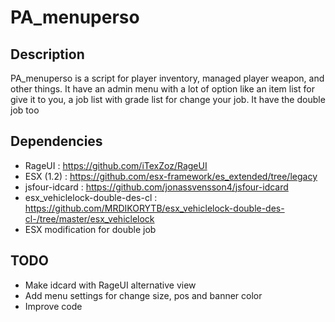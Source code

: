 # PA_menuperso

## Description

PA_menuperso is a script for player inventory, managed player weapon, and other things.
It have an admin menu with a lot of option like an item list for give it to you, a job list with grade list for change your job.
It have the double job too

## Dependencies

 - RageUI : https://github.com/iTexZoz/RageUI
 - ESX (1.2) : https://github.com/esx-framework/es_extended/tree/legacy
 - jsfour-idcard : https://github.com/jonassvensson4/jsfour-idcard
 - esx_vehiclelock-double-des-cl : https://github.com/MRDIKORYTB/esx_vehiclelock-double-des-cl-/tree/master/esx_vehiclelock
 - ESX modification for double job
 
 ## TODO
 - Make idcard with RageUI alternative view
 - Add menu settings for change size, pos and banner color
 - Improve code
 
